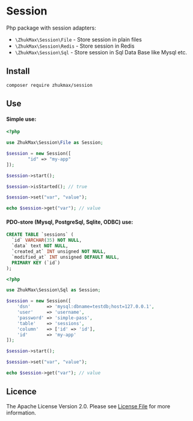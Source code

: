 # Session
Php package with session adapters:
* `\ZhukMax\Session\File` - Store session in plain files
* `\ZhukMax\Session\Redis` - Store session in Redis
* `\ZhukMax\Session\Sql` - Store session in Sql Data Base like Mysql etc.

## Install

```console
composer require zhukmax/session
```

## Use

#### Simple use:
```php
<?php

use ZhukMax\Session\File as Session;

$session = new Session([
        "id" => "my-app"
]);

$session->start();

$session->isStarted(); // true

$session->set("var", "value");

echo $session->get("var"); // value
```

#### PDO-store (Mysql, PostgreSql, Sqlite, ODBC) use:
```sql
CREATE TABLE `sessions` (
  `id` VARCHAR(35) NOT NULL,
  `data` text NOT NULL,
  `created_at` INT unsigned NOT NULL,
  `modified_at` INT unsigned DEFAULT NULL,
  PRIMARY KEY (`id`)
);
```
```php
<?php

use ZhukMax\Session\Sql as Session;

$session = new Session([
    'dsn'      => 'mysql:dbname=testdb;host=127.0.0.1',
    'user'     => 'username',
    'password' => 'simple-pass',
    'table'    => 'sessions',
    'column'   => ['id' => 'id'],
    'id'       => 'my-app'
]);

$session->start();

$session->set("var", "value");

echo $session->get("var"); // value
```

## Licence

The Apache License Version 2.0. Please see [License File](license) for more information.
